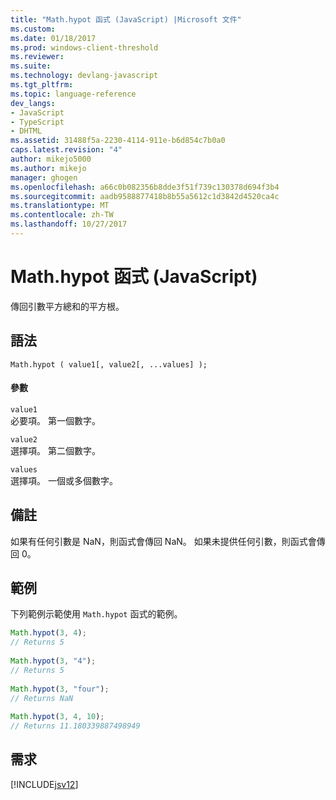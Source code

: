 ```yaml
---
title: "Math.hypot 函式 (JavaScript) |Microsoft 文件"
ms.custom: 
ms.date: 01/18/2017
ms.prod: windows-client-threshold
ms.reviewer: 
ms.suite: 
ms.technology: devlang-javascript
ms.tgt_pltfrm: 
ms.topic: language-reference
dev_langs:
- JavaScript
- TypeScript
- DHTML
ms.assetid: 31488f5a-2230-4114-911e-b6d854c7b0a0
caps.latest.revision: "4"
author: mikejo5000
ms.author: mikejo
manager: ghogen
ms.openlocfilehash: a66c0b082356b8dde3f51f739c130378d694f3b4
ms.sourcegitcommit: aadb9588877418b8b55a5612c1d3842d4520ca4c
ms.translationtype: MT
ms.contentlocale: zh-TW
ms.lasthandoff: 10/27/2017
---
```

# <a name="mathhypot-function-javascript"></a>Math.hypot 函式 (JavaScript)
傳回引數平方總和的平方根。  
  
## <a name="syntax"></a>語法  
  
```  
Math.hypot ( value1[, value2[, ...values] );  
```  
  
#### <a name="parameters"></a>參數  
 `value1`  
 必要項。 第一個數字。  
  
 `value2`  
 選擇項。 第二個數字。  
  
 `values`  
 選擇項。 一個或多個數字。  
  
## <a name="remarks"></a>備註  
 如果有任何引數是 NaN，則函式會傳回 NaN。 如果未提供任何引數，則函式會傳回 0。  
  
## <a name="example"></a>範例  
 下列範例示範使用 `Math.hypot` 函式的範例。  
  
```JavaScript  
Math.hypot(3, 4);  
// Returns 5  
  
Math.hypot(3, "4");  
// Returns 5  
  
Math.hypot(3, "four");  
// Returns NaN   
  
Math.hypot(3, 4, 10);  
// Returns 11.180339887498949  
```  
  
## <a name="requirements"></a>需求  
 [!INCLUDE[jsv12](../../javascript/reference/includes/jsv12-md.md)]